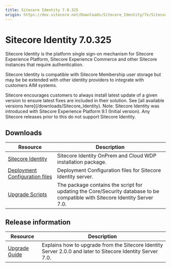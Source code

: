 ```yaml
---
title: Sitecore Identity 7.0.325
origin: https://dev.sitecore.net/Downloads/Sitecore_Identity/7x/Sitecore_Identity_70325
---
```


# Sitecore Identity 7.0.325

Sitecore Identity is the platform single sign-on mechanism for Sitecore Experience Platform, Sitecore Experience Commerce and other Sitecore instances that require authentication.

Sitecore Identity is compatible with Sitecore Membership user storage but may be be extended with other identity providers to integrate with customers AIM systems.

  <Alert variant='warning' mb={4}>
    <AlertIcon />
    Sitecore encourages customers to always install latest update of a given version to ensure latest fixes are included in their solution. See [all available versions here](/downloads/Sitecore_Identity).
  </Alert>
  
  <Alert variant='warning' mb={4}>
    <AlertIcon />
    Note: Sitecore Identity was introduced with Sitecore Experience Platform 9.1 (Initial version). Any Sitecore releases prior to this do not support Sitecore Identity.
  </Alert>
  

## Downloads

 | Resource | Description |
 | --- | --- |
 | [Sitecore Identity](https://sitecoredev.azureedge.net/~/media/C5101E019B5A4ADAAEC81B6CCF8B1411.ashx?date=20221108T132026) | Sitecore Identity OnPrem and Cloud WDP installation package. |
 | [Deployment Configuration files](https://sitecoredev.azureedge.net/~/media/ECB6DE03E4C84E43A7374CE3674F0A7F.ashx?date=20221005T095652) | Deployment Configuration files for Sitecore Identity server. |
 | [Upgrade Scripts](https://sitecoredev.azureedge.net/~/media/074AB1392AE94A78BA90A4B1750B135D.ashx?date=20221005T095652) | The package contains the script for updating the Core/Security database to be compatible with Sitecore Identity Server 7.0. |

## Release information

 | Resource | Description |
 | --- | --- |
 | [Upgrade Guide](https://sitecoredev.azureedge.net/~/media/D6D33350F16843C5841F1D9F5A5BBF61.ashx?date=20221125T174909) | Explains how to upgrade from the Sitecore Identity Server 2.0.0 and later to Sitecore Identity Server 7.0. |